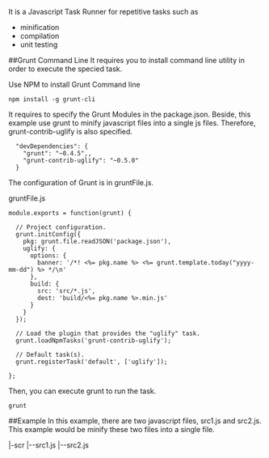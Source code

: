 
It is a Javascript Task Runner for repetitive tasks such as
* minification
* compilation
* unit testing

##Grunt Command Line
It requires you to install command line utility in order to execute the specied task.

Use NPM to install Grunt Command line
```
npm install -g grunt-cli
```

It requires to specify the Grunt Modules in the package.json. Beside, this example use grunt to minify javascript files into a single js files. Therefore, grunt-contrib-uglify is also specified. 
```
  "devDependencies": {
    "grunt": "~0.4.5",,
    "grunt-contrib-uglify": "~0.5.0"
  }
```

The configuration of Grunt is in gruntFile.js.
 
gruntFile.js
```
module.exports = function(grunt) {

  // Project configuration.
  grunt.initConfig({
    pkg: grunt.file.readJSON('package.json'),
    uglify: {
      options: {
        banner: '/*! <%= pkg.name %> <%= grunt.template.today("yyyy-mm-dd") %> */\n'
      },
      build: {
        src: 'src/*.js',
        dest: 'build/<%= pkg.name %>.min.js'
      }
    }
  });

  // Load the plugin that provides the "uglify" task.
  grunt.loadNpmTasks('grunt-contrib-uglify');

  // Default task(s).
  grunt.registerTask('default', ['uglify']);

};
```

Then, you can execute grunt to run the task.
```
grunt
```

##Example 
In this example, there are two javascript files, src1.js and src2.js. This example would be minify these two files into a single file.

|-scr
|--src1.js
|--src2.js

